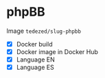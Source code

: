 # phpBB

Image `tedezed/slug-phpbb`

- [x] Docker build
- [x] Docker image in Docker Hub
- [x] Language EN
- [x] Language ES